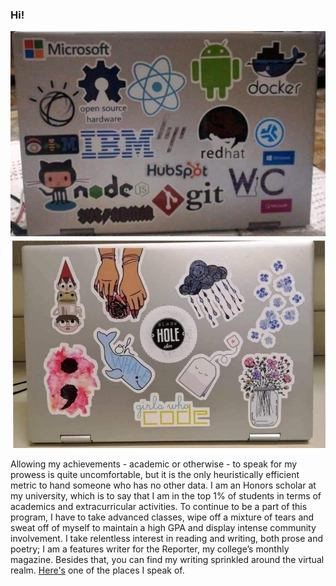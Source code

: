 ### Hi!
![my laptop's dark past and somewhat brighter now](106564225_3541836019164036_3673715140980197464_o.jpg)

Allowing my achievements - academic or otherwise - to speak for my prowess is quite uncomfortable, but it is the only heuristically efficient metric to hand someone who has no other data. I am an Honors scholar at my university, which is to say that I am in the top 1% of students in terms of academics and extracurricular activities. To continue to be a part of this program, I have to take advanced classes, wipe off a mixture of tears and sweat off of myself to maintain a high GPA and display intense community involvement. I take relentless interest in reading and writing, both prose and poetry; I am a features writer for the Reporter, my college’s monthly magazine. Besides that, you can find my writing sprinkled around the virtual realm. [Here's](https://medium.com/@priontidipitanasir) one of the places I speak of.

